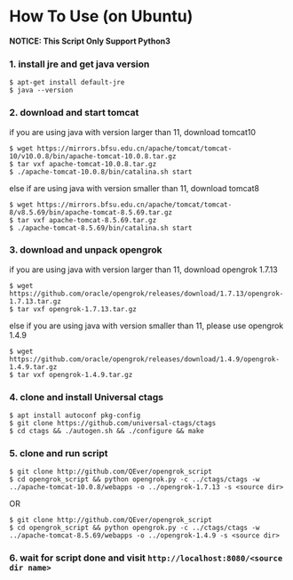 # How To Use (on Ubuntu)



**NOTICE: This Script Only Support Python3**

### 1. install jre and get java version
```
$ apt-get install default-jre
$ java --version
```


### 2. download and start tomcat

if you are using java with version larger than 11, download tomcat10
```
$ wget https://mirrors.bfsu.edu.cn/apache/tomcat/tomcat-10/v10.0.8/bin/apache-tomcat-10.0.8.tar.gz
$ tar vxf apache-tomcat-10.0.8.tar.gz
$ ./apache-tomcat-10.0.8/bin/catalina.sh start
```
else if are using java with version smaller than 11, download tomcat8
```
$ wget https://mirrors.bfsu.edu.cn/apache/tomcat/tomcat-8/v8.5.69/bin/apache-tomcat-8.5.69.tar.gz
$ tar vxf apache-tomcat-8.5.69.tar.gz
$ ./apache-tomcat-8.5.69/bin/catalina.sh start
```


### 3. download and unpack opengrok

if you are using java with version larger than 11, download opengrok 1.7.13
```
$ wget https://github.com/oracle/opengrok/releases/download/1.7.13/opengrok-1.7.13.tar.gz
$ tar vxf opengrok-1.7.13.tar.gz
```
else if you are using java with version smaller than 11, please use opengrok 1.4.9
```
$ wget https://github.com/oracle/opengrok/releases/download/1.4.9/opengrok-1.4.9.tar.gz
$ tar vxf opengrok-1.4.9.tar.gz
```

### 4. clone and install Universal ctags

```
$ apt install autoconf pkg-config
$ git clone https://github.com/universal-ctags/ctags
$ cd ctags && ./autogen.sh && ./configure && make
```

### 5. clone and run script

```
$ git clone http://github.com/QEver/opengrok_script
$ cd opengrok_script && python opengrok.py -c ../ctags/ctags -w ../apache-tomcat-10.0.8/webapps -o ../opengrok-1.7.13 -s <source dir>
```
OR
```
$ git clone http://github.com/QEver/opengrok_script
$ cd opengrok_script && python opengrok.py -c ../ctags/ctags -w ../apache-tomcat-8.5.69/webapps -o ../opengrok-1.4.9 -s <source dir>
```

### 6. wait for script done and visit `http://localhost:8080/<source dir name>`
